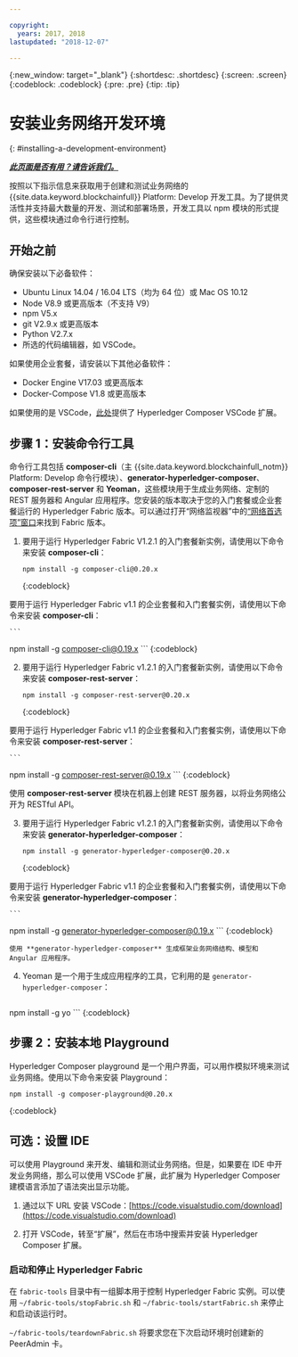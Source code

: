 ```yaml
---

copyright:
  years: 2017, 2018
lastupdated: "2018-12-07"

---
```


{:new_window: target="_blank"}
{:shortdesc: .shortdesc}
{:screen: .screen}
{:codeblock: .codeblock}
{:pre: .pre}
{:tip: .tip}

# 安装业务网络开发环境
{: #installing-a-development-environment}


***[此页面是否有用？请告诉我们。](https://www.surveygizmo.com/s3/4501493/IBM-Blockchain-Documentation)***


按照以下指示信息来获取用于创建和测试业务网络的 {{site.data.keyword.blockchainfull}} Platform: Develop 开发工具。为了提供灵活性并支持最大数量的开发、测试和部署场景，开发工具以 npm 模块的形式提供，这些模块通过命令行进行控制。

## 开始之前

确保安装以下必备软件：

- Ubuntu Linux 14.04 / 16.04 LTS（均为 64 位）或 Mac OS 10.12
- Node V8.9 或更高版本（不支持 V9）
- npm V5.x
- git V2.9.x 或更高版本
- Python V2.7.x
- 所选的代码编辑器，如 VSCode。

如果使用企业套餐，请安装以下其他必备软件：

- Docker Engine V17.03 或更高版本
- Docker-Compose V1.8 或更高版本

如果使用的是 VSCode，[此处](https://marketplace.visualstudio.com/items?itemName=HyperledgerComposer.composer-support-client)提供了 Hyperledger Composer VSCode 扩展。

## 步骤 1：安装命令行工具

命令行工具包括 **composer-cli**（主 {{site.data.keyword.blockchainfull_notm}} Platform: Develop 命令行模块）、**generator-hyperledger-composer**、**composer-rest-server** 和 **Yeoman**，这些模块用于生成业务网络、定制的 REST 服务器和 Angular 应用程序。您安装的版本取决于您的入门套餐或企业套餐运行的 Hyperledger Fabric 版本。可以通过打开“网络监视器”中的[“网络首选项”窗口](/docs/services/blockchain/v10_dashboard.html#network-preferences)来找到 Fabric 版本。

1. 要用于运行 Hyperledger Fabric V1.2.1 的入门套餐新实例，请使用以下命令来安装 **composer-cli**：

    ```
    npm install -g composer-cli@0.20.x
    ```
    {:codeblock}

  要用于运行 Hyperledger Fabric v1.1 的企业套餐和入门套餐实例，请使用以下命令来安装 **composer-cli**：

    ```
npm install -g composer-cli@0.19.x
    ```
    {:codeblock}

2. 要用于运行 Hyperledger Fabric v1.2.1 的入门套餐新实例，请使用以下命令来安装 **composer-rest-server**：

    ```
    npm install -g composer-rest-server@0.20.x
    ```
    {:codeblock}

  要用于运行 Hyperledger Fabric v1.1 的企业套餐和入门套餐实例，请使用以下命令来安装 **composer-rest-server**：

    ```
npm install -g composer-rest-server@0.19.x
    ```
    {:codeblock}

 使用 **composer-rest-server** 模块在机器上创建 REST 服务器，以将业务网络公开为 RESTful API。

3. 要用于运行 Hyperledger Fabric v1.2.1 的入门套餐新实例，请使用以下命令来安装 **generator-hyperledger-composer**：

    ```
    npm install -g generator-hyperledger-composer@0.20.x
    ```
    {:codeblock}

  要用于运行 Hyperledger Fabric v1.1 的企业套餐和入门套餐实例，请使用以下命令来安装 **generator-hyperledger-composer**：

    ```
npm install -g generator-hyperledger-composer@0.19.x
    ```
    {:codeblock}

    使用 **generator-hyperledger-composer** 生成框架业务网络结构、模型和 Angular 应用程序。

4. Yeoman 是一个用于生成应用程序的工具，它利用的是 `generator-hyperledger-composer`：

    ```
npm install -g yo
    ```
    {:codeblock}

## 步骤 2：安装本地 Playground

Hyperledger Composer playground 是一个用户界面，可以用作模拟环境来测试业务网络。使用以下命令来安装 Playground：

```
npm install -g composer-playground@0.20.x
```
{:codeblock}


## 可选：设置 IDE

可以使用 Playground 来开发、编辑和测试业务网络。但是，如果要在 IDE 中开发业务网络，那么可以使用 VSCode 扩展，此扩展为 Hyperledger Composer 建模语言添加了语法突出显示功能。

1. 通过以下 URL 安装 VSCode：[https://code.visualstudio.com/download](https://code.visualstudio.com/download)

2. 打开 VSCode，转至“扩展”，然后在市场中搜索并安装 Hyperledger Composer 扩展。


### 启动和停止 Hyperledger Fabric

在 `fabric-tools` 目录中有一组脚本用于控制 Hyperledger Fabric 实例。可以使用 `~/fabric-tools/stopFabric.sh` 和 `~/fabric-tools/startFabric.sh` 来停止和启动该运行时。

`~/fabric-tools/teardownFabric.sh` 将要求您在下次启动环境时创建新的 PeerAdmin 卡。
